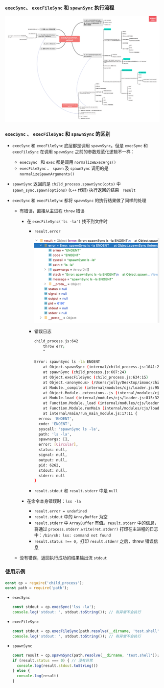 ### `execSync`、 `execFileSync` 和 `spawnSync` 执行流程

![Child_process同步源码解读.png](./images/Child_process同步解读.png)

### `execSync` 、 `execFileSync` 和 `spawnSync` 的区别

- `execSync` 和 `execFileSync` 底层都是调用 `spawnSync`。但是 `execSync` 和 `execFileSync` 在调用 `spawnSync` 之前的参数规范化逻辑不一样：

  - `execSync ` 和 `exec` 都是调用 `normalizeExecArgs()`
  - `execFileSync` 、 `spawn` 及 `spawnSync` 调用的是 `normalizeSpawnArguments()`

- `spawnSync` 返回的是 `child_process.spawnSync(opts)` 中 `spawn_sync.spawn(options)` (`C++`  代码) 执行返回的结果 ` result`

- `execSync` 和 `execFileSync` 都将 `spawnSync` 的执行结果做了同样的处理

  - 有错误，直接从主进程 `threw` 错误

    - 在 `execFileSync('ls -la')` 找不到文件时

      - `result.error` 

        ![result.error](./images/同步子进程result.error.png)

      - 错误日志

        ```bash
        child_process.js:642
            throw err;
            ^
        
        Error: spawnSync ls -la ENOENT
            at Object.spawnSync (internal/child_process.js:1041:20)
            at spawnSync (child_process.js:607:24)
            at Object.execFileSync (child_process.js:634:15)
            at Object.<anonymous> (/Users/jolly/Desktop/imooc/child_process/index.js:7:19)
            at Module._compile (internal/modules/cjs/loader.js:959:30)
            at Object.Module._extensions..js (internal/modules/cjs/loader.js:995:10)
            at Module.load (internal/modules/cjs/loader.js:815:32)
            at Function.Module._load (internal/modules/cjs/loader.js:727:14)
            at Function.Module.runMain (internal/modules/cjs/loader.js:1047:10)
            at internal/main/run_main_module.js:17:11 {
          errno: 'ENOENT',
          code: 'ENOENT',
          syscall: 'spawnSync ls -la',
          path: 'ls -la',
          spawnargs: [],
          error: [Circular],
          status: null,
          signal: null,
          output: null,
          pid: 6262,
          stdout: null,
          stderr: null
        }
        ```

      - `result.stdout` 和 `result.stderr` 中是 `null`

    - 在命令本身错误时：`lss -la`

      - `result.error = undefined` 
      - `result.stdout` 中的 `ArrayBuffer` 为空
      - `result.stderr` 中 `ArrayBuffer` 有值。`result.stderr` 中的信息，将通过 `process.stderr.write(ret.stderr)` 打印在主进程的日志中：`/bin/sh: lss: command not found`
      - `result.status !== 0`，打印 `result.stderr` 之后，threw 错误信息

  - 没有错误，返回执行成功的结果输出流 `stdout`

### 使用示例

```javascript
const cp = require('child_process');
const path = require('path');
```

- `execSync`

  ```javascript
  const stdout = cp.execSync('lss -la');
  console.log('stdout: ', stdout.toString()); // 有异常不会执行
  ```

- `execFileSync`

  ```javascript
  const stdout = cp.execFileSync(path.resolve(__dirname, 'test.shell'));
  console.log('stdout: ', stdout.toString()); // 有异常不会执行
  ```

- `spawnSync`

  ```javascript
  const result = cp.spawnSync(path.resolve(__dirname, 'test.shell'));
  if (result.status === 0) { // 没有异常
    console.log(result.stdout.toString())
  } else {
    console.log(result)
  }
  ```

  

  

